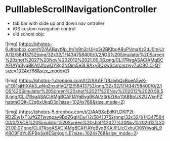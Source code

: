 PulllableScrollNavigationController
===================================

* tab bar with slide up and down nav ontroller
* iOS custom navigation control
* old school objc

![img] 
(https://photos-6.dropbox.com/t/2/AABavt9p_fm1v9n2cUHp5r2BKIbqA8uPVmaXz2dJ0mjUrA/12/58413752/png/32x32/1/1434758400/0/2/iOS%20Simulator%20Screen%20shot%2027%20Nov%202012%2021.00.08.png/CLil7RsgASACIAMgBCAFIAYgBygBKAI/JfowQY8g2NOim5e3LRAxyBQxwScxrcmzwy7uO9OlC-Q?size=1024x768&size_mode=2)

![img]
(https://photos-1.dropbox.com/t/2/AAAPTtBalvbQvBueA5wK-aTE81sjHtXAk3_qNg2nsotIvQ/12/58413752/png/32x32/1/1434758400/0/2/iOS%20Simulator%20Screen%20shot%2027%20Nov%202012%2020.59.58.png/CLil7RsgASACIAMgBCAFIAYgBygBKAI/z3rkZtAo11ABBoUK2UWxnPZhabmOQIt-E2q6xUkqD3c?size=1024x768&size_mode=2)

![img] 
(https://photos-5.dropbox.com/t/2/AABXoEdKfLDKlP2t-RD2Ew1xF3JfGZTwvqpav9BdZGgHEw/12/58413752/png/32x32/1/1434758400/0/2/iOS%20Simulator%20Screen%20shot%2027%20Nov%202012%2021.00.07.png/CLil7RsgASACIAMgBCAFIAYgBygBKAI/FLIcCxhuCK6YiwqN_9K8O9FdYuISPBpSxKESsKggrLE?size=1024x768&size_mode=2)
